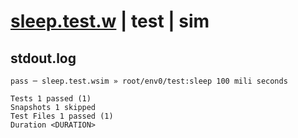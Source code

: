 # [sleep.test.w](../../../../../../examples/tests/sdk_tests/util/sleep.test.w) | test | sim

## stdout.log
```log
pass ─ sleep.test.wsim » root/env0/test:sleep 100 mili seconds

Tests 1 passed (1)
Snapshots 1 skipped
Test Files 1 passed (1)
Duration <DURATION>
```

